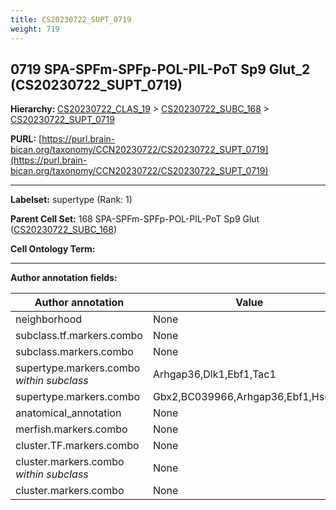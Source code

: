 ```yaml
---
title: CS20230722_SUPT_0719
weight: 719
---
```

## 0719 SPA-SPFm-SPFp-POL-PIL-PoT Sp9 Glut_2 (CS20230722_SUPT_0719)
<b>Hierarchy: </b>
[CS20230722_CLAS_19](../CS20230722_CLAS_19) >
[CS20230722_SUBC_168](../CS20230722_SUBC_168) >
[CS20230722_SUPT_0719](../CS20230722_SUPT_0719)

**PURL:** [https://purl.brain-bican.org/taxonomy/CCN20230722/CS20230722_SUPT_0719](https://purl.brain-bican.org/taxonomy/CCN20230722/CS20230722_SUPT_0719)

---


**Labelset:** supertype (Rank: 1)

**Parent Cell Set:** 168 SPA-SPFm-SPFp-POL-PIL-PoT Sp9 Glut ([CS20230722_SUBC_168](../CS20230722_SUBC_168))



**Cell Ontology Term:** 

[MARKER GENES.]: #


---

[TRANSFERRED ANNOTATIONS.]: #


[AUTHOR ANNOTATION FIELDS.]: #


**Author annotation fields:**

| Author annotation | Value |
|-------------------|-------|
|neighborhood|None|
|subclass.tf.markers.combo|None|
|subclass.markers.combo|None|
|supertype.markers.combo _within subclass_|Arhgap36,Dlk1,Ebf1,Tac1|
|supertype.markers.combo|Gbx2,BC039966,Arhgap36,Ebf1,Hs6st2|
|anatomical_annotation|None|
|merfish.markers.combo|None|
|cluster.TF.markers.combo|None|
|cluster.markers.combo _within subclass_|None|
|cluster.markers.combo|None|
